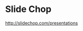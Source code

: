 <!--
id: 177851135
link: http://kevinisom.info/post/177851135/slide-chop
slug: slide-chop
date: Wed Sep 02 2009 22:10:23 GMT+1200 (NZST)
raw: {"blog_name":"kevinisom","id":177851135,"post_url":"http://kevinisom.info/post/177851135/slide-chop","slug":"slide-chop","type":"link","date":"2009-09-02 10:10:23 GMT","timestamp":1251886223,"state":"published","format":"html","reblog_key":"M7NrSoDD","tags":[],"short_url":"http://tmblr.co/Zw68YyAcSh-","highlighted":[],"feed_item":"http://slidechop.com/presentations","from_feed_id":"650234","note_count":0,"title":"Slide Chop","url":"http://slidechop.com/presentations","description":""}
publish: 2009-09-02
tags: 
title: Slide Chop
-->


Slide Chop
==========

<http://slidechop.com/presentations>


